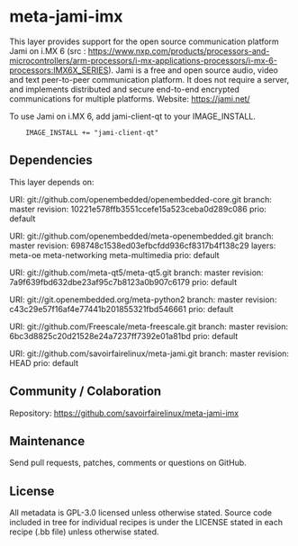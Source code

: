 meta-jami-imx
=============

This layer provides support for the open source communication platform Jami on
i.MX 6 (src : https://www.nxp.com/products/processors-and-microcontrollers/arm-processors/i-mx-applications-processors/i-mx-6-processors:IMX6X_SERIES).
Jami is a free and open source audio, video and text peer-to-peer communication
platform. It does not require a server, and implements distributed and secure
end-to-end encrypted communications for multiple platforms.
Website: https://jami.net/

To use Jami on i.MX 6, add jami-client-qt to your IMAGE_INSTALL.

        IMAGE_INSTALL += "jami-client-qt"

Dependencies
------------
This layer depends on:

URI: git://github.com/openembedded/openembedded-core.git
branch: master
revision: 10221e578ffb3551ccefe15a523ceba0d289c086
prio: default

URI: git://github.com/openembedded/meta-openembedded.git
branch: master
revision: 698748c1538ed03efbcfdd936cf8317b4f138c29
layers: meta-oe
        meta-networking
        meta-multimedia
prio: default

URI: git://github.com/meta-qt5/meta-qt5.git
branch: master
revision: 7a9f639fbd632dbe23af95c7b8123a0b907c6179
prio: default

URI: git://git.openembedded.org/meta-python2
branch: master
revision: c43c29e57f16af4e77441b201855321fbd546661
prio: default

URI: git://github.com/Freescale/meta-freescale.git
branch: master
revision: 6bc3d8825c20d21528e24a7237ff7392e01a81bd
prio: default

URI: git://github.com/savoirfairelinux/meta-jami.git
branch: master
revision: HEAD
prio: default

Community / Colaboration
------------------------

Repository: https://github.com/savoirfairelinux/meta-jami-imx

Maintenance
-----------

Send pull requests, patches, comments or questions on GitHub.

License
-------

All metadata is GPL-3.0 licensed unless otherwise stated. Source code included
in tree for individual recipes is under the LICENSE stated in each recipe
(.bb file) unless otherwise stated.

